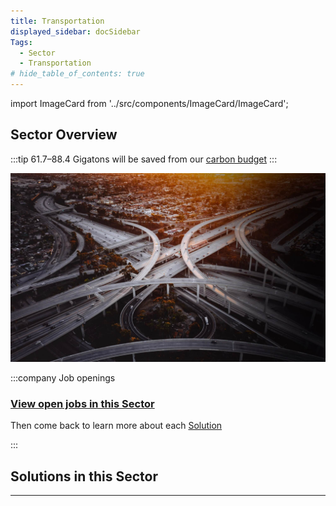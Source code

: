 ```yaml
---
title: Transportation
displayed_sidebar: docSidebar
Tags:
  - Sector
  - Transportation
# hide_table_of_contents: true
---
```

import ImageCard from '../src/components/ImageCard/ImageCard';

## Sector Overview

:::tip 61.7–88.4 Gigatons will be saved from our [carbon budget](../glossary/#carbon-budget)
:::

![](/../static/img/transportation.jpeg)

:::company Job openings
### [View open jobs in this Sector](https://climatebase.org/jobs?l=&q=&sectors=Transportation&p=0&remote=false)

Then come back to learn more about each [Solution](#solutions-in-this-sector)

<!--This is the best strategy to accelerate your expertise as a top candidate-->
:::


## Solutions in this Sector

<div style={{ display: 'flex', flexWrap: 'wrap'}}>

<ImageCard
  title="Bicycle Infrastructure"
  description="Infrastructure designed to support and encourage bicycle use for transportation."
  imageUrl="/img/bicycle-infrastructure.jpg"
  linkUrl="../solution-bicycle-infrastructure"
/>

<ImageCard
  title="Efficient Aviation"
  description="Advancements in aviation technology aimed at reducing fuel consumption and emissions."
  imageUrl="/img/electric-aircraft.jpg"
  linkUrl="../solution-efficient-aviation"
/>

<ImageCard
  title="Efficient Ocean Shipping"
  description="Innovations in ocean shipping to optimize fuel usage and minimize emissions."
  imageUrl="/img/efficient-ocean-shipping.png"
  linkUrl="../solution-efficient-ocean-shipping"
/>

<ImageCard
  title="Efficient Trucks"
  description="Technological improvements in trucking to increase fuel efficiency and decrease emissions."
  imageUrl="/img/fuel-efficient-trucks.jpg"
  linkUrl="../solution-efficient-trucks"
/>

<ImageCard
  title="Electric Bicycles"
  description="Bicycles powered by electric motors, providing emission-free transportation options."
  imageUrl="/img/electric-bicycles.jpg"
  linkUrl="../solution-electric-bicycles"
/>

<ImageCard
  title="Electric Cars"
  description="Vehicles powered by electric motors instead of internal combustion engines, reducing reliance on fossil fuels."
  imageUrl="/img/electric-car.jpg"
  linkUrl="../solution-electric-cars"
/>

<ImageCard
  title="Electric Trains"
  description="Railway systems utilizing electric power sources for sustainable transportation."
  imageUrl="/img/electric-train.jpg"
  linkUrl="../solution-electric-trains"
/>

<ImageCard
  title="High-Speed Rail"
  description="Development of fast and efficient rail systems for low-emission travel."
  imageUrl="/img/high-speed-rail.jpg"
  linkUrl="../solution-high-speed-rail"
/>

<ImageCard
  title="Hybrid Cars"
  description="Vehicles combining electric motors and traditional engines for enhanced fuel efficiency."
  imageUrl="/img/hybrid-car.jpg"
  linkUrl="../solution-hybrid-cars"
/>

<ImageCard
  title="Public Transit"
  description="Promotion and enhancement of mass transit systems for sustainable urban mobility."
  imageUrl="/img/public-transit.webp"
  linkUrl="../solution-public-transit"
/>

<ImageCard
  title="Telepresence"
  description="Remote communication technologies that enable virtual meetings and reduce travel-related emissions."
  imageUrl="/img/telepresence.png"
  linkUrl="../solution-telepresence"
/>

<ImageCard
  title="Walkable Cities"
  description="Urban design focused on creating pedestrian-friendly cities, reducing reliance on cars."
  imageUrl="/img/walkable-cities.webp"
  linkUrl="../solution-walkable-cities"
/>

<ImageCard
  title="Carpooling"
  description="A system where multiple individuals share a single vehicle for commuting or traveling together."
  imageUrl="/img/carpooling.png"
  linkUrl="../solution-carpooling"
/>

</div>

- - -

